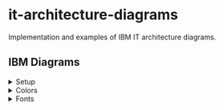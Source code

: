 # it-architecture-diagrams
Implementation and examples of IBM IT architecture diagrams.

## IBM Diagrams

<details><summary>Setup</summary>
   
<details><summary>Mac</summary>
<p>
To access and start the latest IBM pre-release diagrams.net application binary for Mac: 
   
1. Download the [zip](https://github.com/IBM/it-architecture-diagrams/releases).
2. Extract and open the application binary. 
3. When you run the first time Mac will ask about security:
    * Go to **System Preferences**.
    * Select **Security & Privacy**.
    * Click on **Open Anyway** for this app.
4. After opening the application binary click on "+ More Shapes" in the bottom left panel.
5. Select IBM and click Apply to finish.
6. IBM Sidebars are now available:
    * IBM Icons (active icons)
    * IBM Shapes (basic shapes)
    * IBM Cloud (cloud shapes)
    * IBM Core (core shapes)
    * IBM Industry (industry shapes)
    * IBM Helpers (helper sets)
    * IBM Starters (starter sets)
</p>
</details>
   
<details><summary>Windows</summary>
</details>

</details>

<details><summary>Colors</summary>
   
<details><summary>IBM Color Palette</summary>
<p>
   
The Format Panel for IBM Diagrams is configured with the [IBM Color Palette](https://www.ibm.com/design/language/color/).
   
Three colors in each color family are available for use with IBM Diagrams:
* Light Fill (swatch 10)
* Medium Line (swatch 50 or 60)
* Dark Line (swatch 70 or 80)
   
Additionally,
* White
* Black
* Transparent
   
</p>
</details>

<details><summary>IBM Color Schemes</summary>
<p>
   
The IBM Color Schemes at the top of the Format Panel are the recommended method of using the IBM Color Palette:
![IBM Color Schemes](/images/IBMColorSchemes.png "IBM Color Schemes")

Where,
* Top row are medium color lines with white fill followed by light fill.
* Bottom row are dark color lines with white fill followed by light fill.
   
Example,
| Column 1 | Column 2 | Column 3 | Column 4 |
| --- | --- | --- | --- |
| Medium Red<br>White Fill | Medium Red<br>Light Fill | Medium Magenta<br>White Fill | Medium Magenta<br>Light Fill |
| Dark Red<br>White Fill | Dark Red<br>Light Fill | Dark Magenta<br>White Fill | Dark Magenta<br>Light Fill |

</p>
</details>

<details><summary>IBM Preset Colors</summary>
<p>

The IBM Preset Colors are the secondary method of using the IBM Color Palette with the group of three rows at the top of the IBM Colors:
![IBM Preset Colors](/images/IBMPresetColors.png "IBM Preset Colors")

Where,
* First row are dark colors for lines.
* Second row are medium colors for lines.
* Third row are light colors for fills.
  
Additionally,
* First row in bottom group of 10 rows has Transparent, White, and Black.
* Second row through last row in bottom group of 10 rows are the entire IBM Color Palette minus swatch 100.

Tooltips,
* Each color in the IBM Colors has a tooltip that shows the color family, color swatch, and intended use.

</p>
</details>
</details>

<details><summary>Fonts</summary>
<p>
   
The Format Panel for IBM Diagrams is configured with the [IBM Plex Fonts](https://www.ibm.com/plex/) and Arial Fonts.

The buttons in the Format Panel are configured as follows for Plex fonts:
* No button is Regular font.
* B button is Semi Bold font.
* I button is Italic font.
* B+I buttons are Semi Bold Italic font.

Where a font doesn't have a corresponding Bold or Italic the system Bold or Italic is applied to the Plex font or Arial font.

The lang parameter is used to select the country code corresponding to the fonts.

The fonts available in IBM Diagrams are:

| Font Name | Regular | Semi Bold | Italic | Semi Bold Italic |
| --- | --- | --- | --- | --- |
| IBM Plex Sans | X | X | X | X |
| IBM Plex Sans Arabic | X | X | | |
| Arial | X | | | |

Labels in IBM Diagrams have pre-defined Plex fonts:

| Name | Font | Size |
| --- | --- | --- |
| Primary Label | Semi Bold | 10pt |
| Secondary Text | Regular | 10pt |
| Badge Label | Regular | 8pt`|
| Legend Label | Semi Bold | 8pt |
| Item Label | Regular | 8pt |
| DU Label | Regular | 8pt |
   
</p> 
</details>

